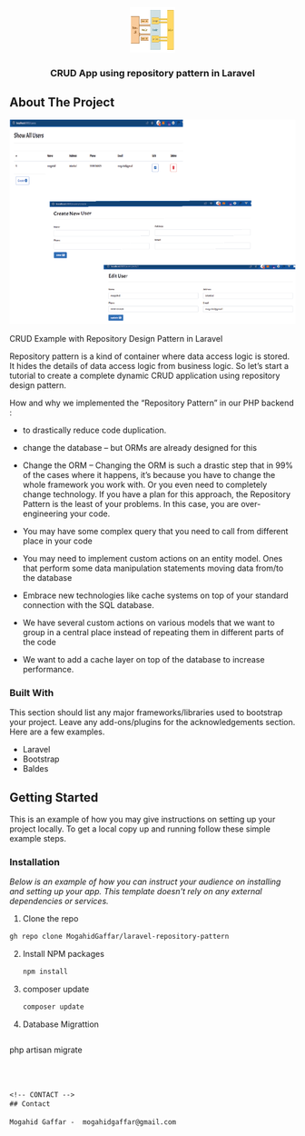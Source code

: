 
<!-- PROJECT LOGO -->
<br />
<div align="center">
  <a href="https://github.com/othneildrew/Best-README-Template">
    <img src="https://github.com/MogahidGaffar/laravel-repository-pattern/blob/main/public/images/repository_pattern.png" alt="Logo" width="80" height="80">
  </a>

  <h3 align="center">CRUD App using repository pattern in Laravel </h3>


</div>





<!-- ABOUT THE PROJECT -->
## About The Project

<img src="https://github.com/MogahidGaffar/laravel-repository-pattern/blob/main/public/images/app_screenshot.png" />

CRUD Example with Repository Design Pattern in Laravel

Repository pattern is a kind of container where data access logic is stored. It hides the details of data access logic from business logic. So let’s start a tutorial to create a complete dynamic CRUD application using repository design pattern. 


How and why we implemented the “Repository Pattern” in our PHP backend :
* to drastically reduce code duplication.
* change the database – but ORMs are already designed for this
* Change the ORM – Changing the ORM is such a drastic step that in 99% of the cases where it happens, it’s because you have to change the whole framework you work with. Or you even need to completely change technology. If you have a plan for this approach, the Repository Pattern is the least of your problems. In this case, you are over-engineering your code.

* You may have some complex query that you need to call from different place in your code
* You may need to implement custom actions on an entity model. Ones that perform some data manipulation statements moving data from/to the database
* Embrace new technologies like cache systems on top of your standard connection with the SQL database.
* We have several custom actions on various models that we want to group in a central place instead of repeating them in different parts of the code
* We want to add a cache layer on top of the database to increase performance.


### Built With

This section should list any major frameworks/libraries used to bootstrap your project. Leave any add-ons/plugins for the acknowledgements section. Here are a few examples.

* Laravel
* Bootstrap
* Baldes



<!-- GETTING STARTED -->
## Getting Started

This is an example of how you may give instructions on setting up your project locally.
To get a local copy up and running follow these simple example steps.


### Installation

_Below is an example of how you can instruct your audience on installing and setting up your app. This template doesn't rely on any external dependencies or services._

 1. Clone the repo
   ```sh
  gh repo clone MogahidGaffar/laravel-repository-pattern
   ```
2. Install NPM packages
   ```sh
   npm install
   ```
3. composer update
   ```sh
   composer update
   ```

3. Database Migrattion
   ```sh
php artisan migrate
```



<!-- CONTACT -->
## Contact

Mogahid Gaffar -  mogahidgaffar@gmail.com




